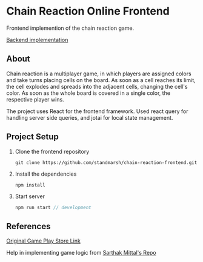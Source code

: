# Chain Reaction Online Frontend

Frontend implemention of the chain reaction game. 

[Backend implementation](https://github.com/standmarsh/chain-reaction-backend)

## About
Chain reaction is a multiplayer game, in which players are assigned colors and take turns placing cells on the board. As soon as a cell reaches its limit, the cell explodes and spreads into the adjacent cells, changing the cell's color. As soon as the whole board is covered in a single color, the respective player wins.

The project uses React for the frontend framework. Used react query for handling server side queries, and jotai for local state management.

## Project Setup 
1. Clone the frontend repository

   ```
   git clone https://github.com/standmarsh/chain-reaction-frontend.git
   ```

2. Install the dependencies

   ```
   npm install
   ```

3. Start server

   ```javascript
   npm run start // development
   ```

## References

[Original Game Play Store Link](https://play.google.com/store/apps/details?id=com.BuddyMattEnt.ChainReaction&hl=en_IN&gl=US)

Help in implementing game logic from [Sarthak Mittal's Repo](https://github.com/Sarthak-Mittal/chain-reaction)


